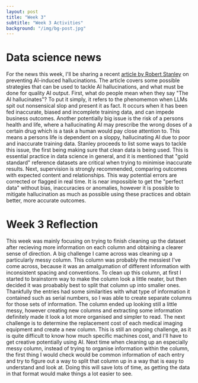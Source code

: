 ```yaml
---
layout: post
title: "Week 3"
subtitle: "Week 3 Activities"
background: "/img/bg-post.jpg"
---
```


# Data science news 
For the news this week, I'll be sharing a recent [article by Robert Stanley](https://www.datasciencecentral.com/data-quality-for-unbiased-results-preventing-ai-induced-hallucinations/) on preventing AI-induced hallucinations. The article covers some possible strategies that can be used to tackle AI hallucinations, and what must be done for quality AI output. First, what do people mean when they say "The AI hallucinates"? To put it simply, it refers to the phenomemon when LLMs spit out nonsensical slop and present it as fact. It occurs when it has been fed inaccurate, biased and incomplete training data, and can impede business outcomes. Another potentially big issue is the risk of a persons health and life, where a hallucinating AI may prescribe the wrong doses of a certain drug which is a task a human would pay close attention to. This means a persons life is dependent on a sloppy, hallucinating AI due to poor and inaccurate training data. Stanley proceeds to list some ways to tackle this issue, the first being making sure that clean data is being used. This is essential practice in data science in general, and it is mentioned that "gold standard" reference datasets are critical when trying to minimise inaccurate results. Next, supervision is strongly recommended, comparing outcomes with expected content and relationships. This way potential errors are corrected or flagged in real time. It is near impossible to get the "perfect data" without bias, inaccuracies or anomalies, however it is possible to mitigate hallucination as much as possible using these practices and obtain better, more accurate outcomes. 

# Week 3 Reflection
This week was mainly focusing on trying to finish cleaning up the dataset after recieving more information on each column and obtaining a clearer sense of direction. A big challenge I came across was cleaning up a particularly messy column. This column was probably the messiest I've come across, because it was an amalgumation of different information with inconsistent spacing and conventions. To clean up this column, at first I started to brainstorm way to make the column look a little neater, but then decided it was proabably best to split that column up into smaller ones. Thankfully the entries had some similarities with what type of information it contained such as serial numbers, so I was able to create separate columns for those sets of information. The column ended up looking still a little messy, however creating new columns and extracting some information definitely made it look a lot more organised and simpler to read. The next challenge is to determine the replacement cost of each medical imaging equipment and create a new column. This is still an ongoing challenge, as it is quite difficult to know how much specific machines cost, and I'll have to get creative potentially using AI. Next time when cleaning up an especially messy column, instead of trying to organise information within the column, the first thing I would check would be common information of each entry and try to figure out a way to split that column up in a way that is easy to understand and look at. Doing this will save lots of time, as getting the data in that format would make things a lot easier to see.